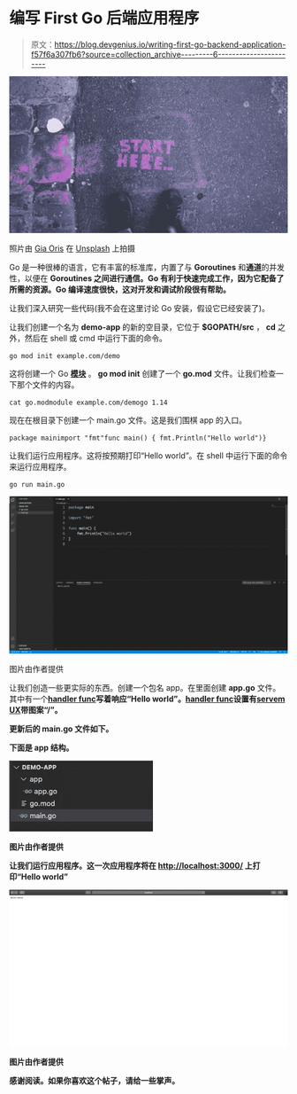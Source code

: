 # 编写 First Go 后端应用程序

> 原文：<https://blog.devgenius.io/writing-first-go-backend-application-f57f6a307fb6?source=collection_archive---------6----------------------->

![](img/2d43d5b5a51abaf1a1abf7bb6c67b9b1.png)

照片由 [Gia Oris](https://unsplash.com/@giabyte?utm_source=medium&utm_medium=referral) 在 [Unsplash](https://unsplash.com?utm_source=medium&utm_medium=referral) 上拍摄

Go 是一种很棒的语言，它有丰富的标准库，内置了与 **Goroutines** 和**通道**的并发性，以便在 **Goroutines 之间进行通信。Go 有利于快速完成工作，因为它配备了所需的资源。Go 编译速度很快，这对开发和调试阶段很有帮助。**

让我们深入研究一些代码(我不会在这里讨论 Go 安装，假设它已经安装了)。

让我们创建一个名为 **demo-app** 的新的空目录，它位于 **$GOPATH/src** ， **cd** 之外，然后在 shell 或 cmd 中运行下面的命令。

```
go mod init example.com/demo
```

这将创建一个 Go [**模块**](https://blog.golang.org/using-go-modules) 。 **go mod init** 创建了一个 **go.mod** 文件。让我们检查一下那个文件的内容。

```
cat go.modmodule example.com/demogo 1.14
```

现在在根目录下创建一个 main.go 文件。这是我们围棋 app 的入口。

```
package mainimport "fmt"func main() { fmt.Println("Hello world")}
```

让我们运行应用程序。这将按预期打印“Hello world”。在 shell 中运行下面的命令来运行应用程序。

```
go run main.go
```

![](img/b5ff5dcb4704fb2e64fae800e23e187f.png)

图片由作者提供

让我们创造一些更实际的东西。创建一个包名 app。在里面创建 **app.go** 文件。其中有一个[**handler func**](https://golang.org/pkg/net/http/#HandlerFunc)**写着响应“Hello world”。[**handler func**](https://golang.org/pkg/net/http/#HandlerFunc)**设置有[**servem UX**](https://golang.org/pkg/net/http/#ServeMux)**带图案“/”。******

******更新后的 **main.go** 文件如下。******

****下面是 app 结构。****

****![](img/eca15c3ac6fd3051e4d75699787a54f8.png)****

****图片由作者提供****

****让我们运行应用程序。这一次应用程序将在 [http://localhost:3000/](http://localhost:3000/) 上打印“Hello world”****

****![](img/8c1d879be72375ec3c9104432fe25161.png)****

****图片由作者提供****

****感谢阅读。如果你喜欢这个帖子，请给一些掌声。****